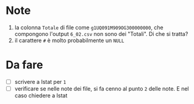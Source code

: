 # Note

1. la colonna `Totale` di file come `g1UQ091M909OG300000000`, che compongono l'output `6_02.csv` non sono dei "Totali". Di che si tratta?
2. il carattere `#` è molto probabilmente un `NULL`

# Da fare

- [ ] scrivere a Istat per `1`
- [ ] verificare se nelle note dei file, si fa cenno al punto `2` delle note. E nel caso chiedere a Istat
